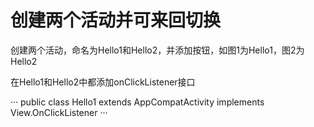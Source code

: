 # 创建两个活动并可来回切换

创建两个活动，命名为Hello1和Hello2，并添加按钮，如图1为Hello1，图2为Hello2

在Hello1和Hello2中都添加onClickListener接口

···
public class Hello1 extends AppCompatActivity implements View.OnClickListener
···
